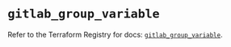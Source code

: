 # `gitlab_group_variable`

Refer to the Terraform Registry for docs: [`gitlab_group_variable`](https://registry.terraform.io/providers/gitlabhq/gitlab/17.3.0/docs/resources/group_variable).
